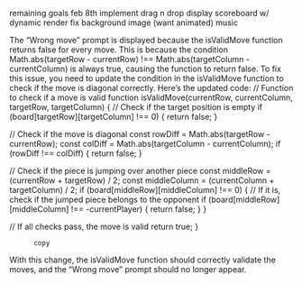 
remaining goals feb 8th
implement drag n drop
display scoreboard w/ dynamic render
fix background image (want animated)
music




The “Wrong move” prompt is displayed because the isValidMove function returns false for every move. This is because the condition Math.abs(targetRow - currentRow) !== Math.abs(targetColumn - currentColumn) is always true, causing the function to return false.
To fix this issue, you need to update the condition in the isValidMove function to check if the move is diagonal correctly. Here’s the updated code:
// Function to check if a move is valid
function isValidMove(currentRow, currentColumn, targetRow, targetColumn) {
  // Check if the target position is empty
  if (board[targetRow][targetColumn] !== 0) {
    return false;
  }

  // Check if the move is diagonal
  const rowDiff = Math.abs(targetRow - currentRow);
  const colDiff = Math.abs(targetColumn - currentColumn);
  if (rowDiff !== colDiff) {
    return false;
  }

  // Check if the piece is jumping over another piece
  const middleRow = (currentRow + targetRow) / 2;
  const middleColumn = (currentColumn + targetColumn) / 2;
  if (board[middleRow][middleColumn] !== 0) {
    // If it is, check if the jumped piece belongs to the opponent
    if (board[middleRow][middleColumn] !== -currentPlayer) {
      return false;
    }
  }

  // If all checks pass, the move is valid
  return true;
}

          copy
          
With this change, the isValidMove function should correctly validate the moves, and the “Wrong move” prompt should no longer appear.
